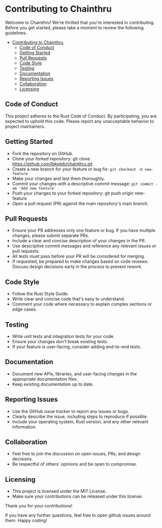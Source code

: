 # Contributing to Chainthru
Welcome to Chainthru! We're thrilled that you're interested in contributing. Before you get started, please take a moment to review the following guidelines.

- [Contributing to Chainthru](#contributing-to-chainthru)
  - [Code of Conduct](#code-of-conduct)
  - [Getting Started](#getting-started)
  - [Pull Requests](#pull-requests)
  - [Code Style](#code-style)
  - [Testing](#testing)
  - [Documentation](#documentation)
  - [Reporting Issues](#reporting-issues)
  - [Collaboration](#collaboration)
  - [Licensing](#licensing)

## Code of Conduct
This project adheres to the Rust Code of Conduct. By participating, you are expected to uphold this code. Please report any unacceptable behavior to project maintainers.

## Getting Started
- Fork the repository on GitHub.
- Clone your forked repository: git clone https://github.com/lbkoleb/chainthru.git
- Create a new branch for your feature or bug fix: `git checkout -b new-feature`
- Make your changes and test them thoroughly.
- Commit your changes with a descriptive commit message: `git commit -am 'Add new feature'`
- Push your changes to your forked repository: git push origin new-feature
- Open a pull request (PR) against the main repository's main branch.

## Pull Requests
- Ensure your PR addresses only one feature or bug. If you have multiple changes, please submit separate PRs.
- Include a clear and concise description of your changes in the PR.
- Use descriptive commit messages and reference any relevant issues or pull requests.
- All tests must pass before your PR will be considered for merging.
- If requested, be prepared to make changes based on code reviews. Discuss design decisions early in the process to prevent rework.

## Code Style
- Follow the Rust Style Guide.
- Write clear and concise code that's easy to understand.
- Comment your code where necessary to explain complex sections or edge cases.

## Testing
- Write unit tests and integration tests for your code.
- Ensure your changes don't break existing tests.
- If your feature is user-facing, consider adding end-to-end tests.

## Documentation
- Document new APIs, libraries, and user-facing changes in the appropriate documentation files.
- Keep existing documentation up to date.

## Reporting Issues
- Use the GitHub issue tracker to report any issues or bugs.
- Clearly describe the issue, including steps to reproduce if possible.
- Include your operating system, Rust version, and any other relevant information.

## Collaboration
- Feel free to join the discussion on open issues, PRs, and design decisions.
- Be respectful of others' opinions and be open to compromise.

## Licensing
- This project is licensed under the MIT License.
- Make sure your contributions can be released under this license.

Thank you for your contributions!

If you have any further questions, feel free to open github issues around them. Happy coding!
